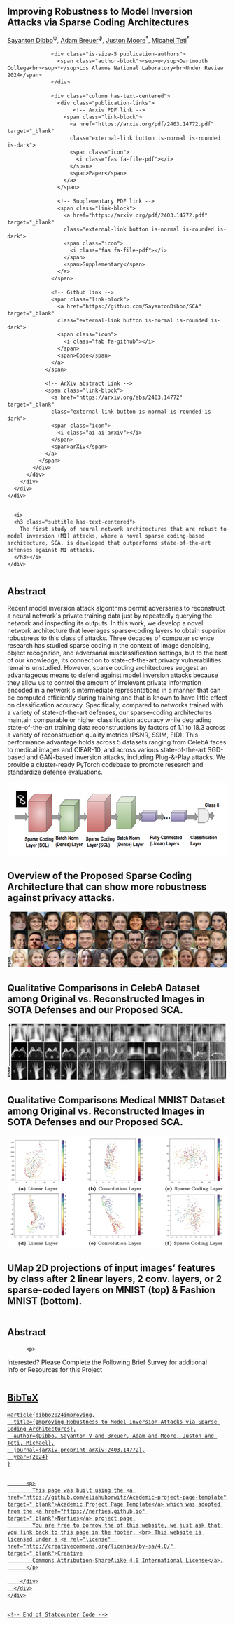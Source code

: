 <!DOCTYPE html>
<html>
<head>
  <meta charset="utf-8">
  <!-- Meta tags for social media banners, these should be filled in appropriatly as they are your "business card" -->
  <!-- Replace the content tag with appropriate information -->
  <meta name="description" content="DESCRIPTION META TAG">
  <meta property="og:title" content="SOCIAL MEDIA TITLE TAG"/>
  <meta property="og:description" content="SOCIAL MEDIA DESCRIPTION TAG TAG"/>
  <meta property="og:url" content="URL OF THE WEBSITE"/>
  <!-- Path to banner image, should be in the path listed below. Optimal dimenssions are 1200X630-->
  <meta property="og:image" content="static/image/your_banner_image.png" />
  <meta property="og:image:width" content="1200"/>
  <meta property="og:image:height" content="630"/>


  <meta name="twitter:title" content="TWITTER BANNER TITLE META TAG">
  <meta name="twitter:description" content="TWITTER BANNER DESCRIPTION META TAG">
  <!-- Path to banner image, should be in the path listed below. Optimal dimenssions are 1200X600-->
  <meta name="twitter:image" content="static/images/your_twitter_banner_image.png">
  <meta name="twitter:card" content="summary_large_image">
  <!-- Keywords for your paper to be indexed by-->
  <meta name="keywords" content="KEYWORDS SHOULD BE PLACED HERE">
  <meta name="viewport" content="width=device-width, initial-scale=1">

  <h1>
  <div class="center">
  <title>Improving Robustness to Model Inversion Attacks via Sparse Coding Architectures</title>
  <link rel="icon" type="image/x-icon" href="static/images/favicon.ico">
  <link href="https://fonts.googleapis.com/css?family=Google+Sans|Noto+Sans|Castoro"
  rel="stylesheet">
  </div>
  </h1>
  <link rel="stylesheet" href="static/css/bulma.min.css">
  <link rel="stylesheet" href="static/css/bulma-carousel.min.css">
  <link rel="stylesheet" href="static/css/bulma-slider.min.css">
  <link rel="stylesheet" href="static/css/fontawesome.all.min.css">
  <link rel="stylesheet"
  href="https://cdn.jsdelivr.net/gh/jpswalsh/academicons@1/css/academicons.min.css">
  <link rel="stylesheet" href="static/css/index.css">

  <script src="https://ajax.googleapis.com/ajax/libs/jquery/3.5.1/jquery.min.js"></script>
  <script src="https://documentcloud.adobe.com/view-sdk/main.js"></script>
  <script defer src="static/js/fontawesome.all.min.js"></script>
  <script src="static/js/bulma-carousel.min.js"></script>
  <script src="static/js/bulma-slider.min.js"></script>
  <script src="static/js/index.js"></script>
</head>
<body>


  <section class="hero">
    <div class="hero-body">
      <div class="container is-max-desktop">
        <div class="columns is-centered">
          <div class="column has-text-centered">
            <h1 class="title is-1 publication-title">Improving Robustness to Model Inversion Attacks via Sparse Coding Architectures</h1>
            <div class="is-size-5 publication-authors">
              <!-- Paper authors -->
              <span class="author-block">
                <a href="https://sayantondibbo.github.io/" target="_blank">Sayanton Dibbo</a><sup>ψ</sup>,</span>
                <span class="author-block">
                  <a href="https://www.adambreuer.com/" target="_blank">Adam Breuer</a><sup>ψ</sup>,</span>
                  <span class="author-block">
                    <a href="https://scholar.google.com/citations?user=gyFa3X0AAAAJ&hl=en" target="_blank">Juston Moore</a><sup>*</sup>,
                  </span>
              <span class="author-block">
                    <a href="https://scholar.google.com/citations?user=cTWaSg8AAAAJ&hl=en" target="_blank">Micahel Teti</a><sup>*</sup>
                  </span>
                  </div>

                  <div class="is-size-5 publication-authors">
                    <span class="author-block"><sup>ψ</sup>Dartmouth College<br><sup>*</sup>Los Alamos National Laboratory<br>Under Review 2024</span>
                  </div>

                  <div class="column has-text-centered">
                    <div class="publication-links">
                         <!-- Arxiv PDF link -->
                      <span class="link-block">
                        <a href="https://arxiv.org/pdf/2403.14772.pdf" target="_blank"
                        class="external-link button is-normal is-rounded is-dark">
                        <span class="icon">
                          <i class="fas fa-file-pdf"></i>
                        </span>
                        <span>Paper</span>
                      </a>
                    </span>

                    <!-- Supplementary PDF link -->
                    <span class="link-block">
                      <a href="https://arxiv.org/pdf/2403.14772.pdf" target="_blank"
                      class="external-link button is-normal is-rounded is-dark">
                      <span class="icon">
                        <i class="fas fa-file-pdf"></i>
                      </span>
                      <span>Supplementary</span>
                    </a>
                  </span>

                  <!-- Github link -->
                  <span class="link-block">
                    <a href="https://github.com/SayantonDibbo/SCA" target="_blank"
                    class="external-link button is-normal is-rounded is-dark">
                    <span class="icon">
                      <i class="fab fa-github"></i>
                    </span>
                    <span>Code</span>
                  </a>
                </span>

                <!-- ArXiv abstract Link -->
                <span class="link-block">
                  <a href="https://arxiv.org/abs/2403.14772" target="_blank"
                  class="external-link button is-normal is-rounded is-dark">
                  <span class="icon">
                    <i class="ai ai-arxiv"></i>
                  </span>
                  <span>arXiv</span>
                </a>
              </span>
            </div>
          </div>
        </div>
      </div>
    </div>
  </div>
</section>


<!-- Teaser video-->
<section class="hero teaser">
  <div class="container is-max-desktop">
    <div class="hero-body">
      
      <i>
      <h3 class="subtitle has-text-centered">
        The first study of neural network architectures that are robust to model inversion (MI) attacks, where a novel sparse coding-based architecture, SCA, is developed that outperforms state-of-the-art defenses against MI attacks.
      </h3></i>
    </div>
  </div>
</section>
<!-- End teaser video -->

<!-- Paper abstract -->
<section class="section hero is-light">
  <div class="container is-max-desktop">
    <div class="columns is-centered has-text-centered">
      <div class="column is-four-fifths">
        <h2 class="title is-3">Abstract</h2>
        <div class="content has-text-justified">
          <p>
            Recent model inversion attack algorithms permit adversaries to reconstruct a neural network's private training data just by repeatedly querying the network and inspecting its outputs. In this work, we develop a novel network architecture that leverages sparse-coding layers to obtain superior robustness to this class of attacks. Three decades of computer science research has studied sparse coding in the context of image denoising, object recognition, and adversarial misclassification settings, but to the best of our knowledge, its connection to state-of-the-art privacy vulnerabilities remains unstudied. However, sparse coding architectures suggest an advantageous means to defend against model inversion attacks because they allow us to control the amount of irrelevant private information encoded in a network's intermediate representations in a manner that can be computed efficiently during training and that is known to have little effect on classification accuracy. Specifically, compared to networks trained with a variety of state-of-the-art defenses, our sparse-coding architectures maintain comparable or higher classification accuracy while degrading state-of-the-art training data reconstructions by factors of 1.1 to 18.3 across a variety of reconstruction quality metrics (PSNR, SSIM, FID). This performance advantage holds across 5 datasets ranging from CelebA faces to medical images and CIFAR-10, and across various state-of-the-art SGD-based and GAN-based inversion attacks, including Plug-&-Play attacks. We provide a cluster-ready PyTorch codebase to promote research and standardize defense evaluations.
          </p>
        </div>
      </div>
    </div>
  </div>
</section>
<!-- End paper abstract -->


<!-- Image carousel -->
<section class="hero is-small">
  <div class="hero-body">
    <div class="container">
      <div id="results-carousel" class="carousel results-carousel">
       <div class="item">
        <!-- Your image here -->
        <img src="./assets/img/teaser_example_11.png" alt="Multi-layer Sparse Coding Network"/>
        <h2 class="subtitle has-text-centered">
          Overview of the Proposed Sparse Coding Architecture that can show more robustness against privacy attacks.
        </h2>
      </div>
      <div class="item">
        <!-- Your image here -->
        <img src="./assets/img/teaser_example_2.png" alt="SCA Performance on CelebA Dataset"/>
        <h2 class="subtitle has-text-centered">
          Qualitative Comparisons in CelebA Dataset among Original vs. Reconstructed Images in SOTA Defenses and our Proposed SCA.
        </h2>
      </div>
      <div class="item">
        <!-- Your image here -->
        <img src="./assets/img/teaser_example_10.png" alt="SCA Performance on Medical MNIST Dataset"/>
        <h2 class="subtitle has-text-centered">
          Qualitative Comparisons Medical MNIST Dataset among Original vs. Reconstructed Images in SOTA Defenses and our Proposed SCA.
       </h2>
     </div>
     <div class="item">
        <!-- Your image here -->
        <img src="./assets/img/teaser_example_12.png" alt="UMap Representations Comparisons"/>
        <h2 class="subtitle has-text-centered">
          UMap 2D projections of input images’ features by class after 2 linear layers, 2
conv. layers, or 2 sparse-coded layers on MNIST (top) & Fashion MNIST (bottom).
       </h2>
     </div>
  </div>
</div>
</div>
</section>
<!-- End image carousel -->




<!-- Survey -->
<section class="section hero is-light">
  <div class="container is-max-desktop">
    <div class="columns is-centered has-text-centered">
      <div class="column is-four-fifths">
        <h2 class="title is-3">Abstract</h2>
        <div class="content has-text-justified">
          
          <p>
Interested? Please Complete the Following Brief Survey for additional Info or Resources for this Project
            <a href="https://forms.gle/Xf3VJMhf1CnGHVMW7" target="_blank"
                  class="external-link button is-normal is-rounded is-dark">
        </div>
      </div>
    </div>
  </div>
</section>
<!-- End survey -->






<!--BibTex citation -->
  <section class="section" id="BibTeX">
    <div class="container is-max-desktop content">
      <h2 class="title">BibTeX</h2>
      <pre><code>@article{dibbo2024improving,
  title={Improving Robustness to Model Inversion Attacks via Sparse Coding Architectures},
  author={Dibbo, Sayanton V and Breuer, Adam and Moore, Juston and Teti, Michael},
  journal={arXiv preprint arXiv:2403.14772},
  year={2024}
}</code></pre>
    </div>
</section>
<!--End BibTex citation -->


  <footer class="footer">
  <div class="container">
    <div class="columns is-centered">
      <div class="column is-8">
        <div class="content">

          <p>
            This page was built using the <a href="https://github.com/eliahuhorwitz/Academic-project-page-template" target="_blank">Academic Project Page Template</a> which was adopted from the <a href="https://nerfies.github.io" target="_blank">Nerfies</a> project page.
            You are free to borrow the of this website, we just ask that you link back to this page in the footer. <br> This website is licensed under a <a rel="license"  href="http://creativecommons.org/licenses/by-sa/4.0/" target="_blank">Creative
            Commons Attribution-ShareAlike 4.0 International License</a>.
          </p>

        </div>
      </div>
    </div>
  </div>
</footer>

<!-- Statcounter tracking code -->
  
<!-- You can add a tracker to track page visits by creating an account at statcounter.com -->

    <!-- End of Statcounter Code -->

  </body>
  </html>
